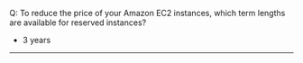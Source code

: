 
Q: To reduce the price of your Amazon EC2 instances, which term lengths are available for reserved instances?    
- 3 years


***

